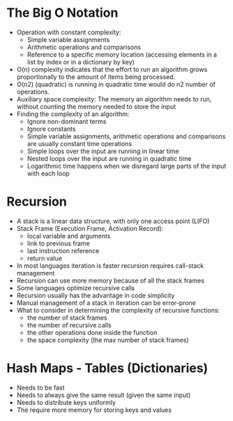 # The Big O Notation
- Operation with constant complexity:
    - Simple variable assignments
    - Arithmetic operations and comparisons
    - Reference to a specific memory location (accessing elements in a list by index or in a dictionary by key)
- O(n) complexity indicates that the effort to run an algorithm grows proportionally to the amount of items being processed.
- O(n2) (quadratic) is running in quadratic time would do n2 number of operations.
- Auxiliary space complexity: The memory an algorithm needs to run, without counting the memory needed to store the input
- Finding the complexity of an algorithm:
    - Ignore non-dominant terms
    - Ignore constants
    - Simple variable assignments, arithmetic operations and comparisons are usually constant time operations
    - Simple loops over the input are running in linear time
    - Nested loops over the input are running in quadratic time
    - Logarithmic time happens when we disregard large parts of the input with each loop

# Recursion
- A stack is a linear data structure, with only one access point (LIFO)
- Stack Frame (Execution Frame, Activation Record):
    - local variable and arguments
    - link to previous frame
    - last instruction reference
    - return value
- In most languages iteration is faster recursion requires call-stack management
- Recursion can use more memory because of all the stack frames
- Some languages optimize recursive calls
- Recursion usually has the advantage in code simplicity
- Manual management of a stack in iteration can be error-prone
- What to consider in determining the complexity of recursive functions:
    - the number of stack frames
    - the number of recursive calls
    - the other operations done inside the function
    - the space complexity (the max number of stack frames)

# Hash Maps - Tables (Dictionaries)
- Needs to be fast
- Needs to always give the same result (given the same input)
- Needs to distribute keys uniformly
- The require more memory for storing keys and values